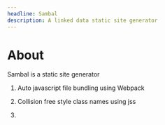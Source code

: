 ```yaml
---
headline: Sambal
description: A linked data static site generator
---
```


# About

Sambal is a static site generator 

1) Auto javascript file bundling using Webpack

2) Collision free style class names using jss

3) 